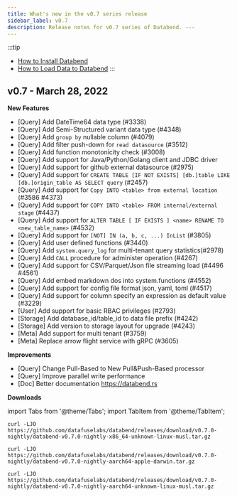 ```yaml
---
title: What's new in the v0.7 series release
sidebar_label: v0.7
description: Release notes for v0.7 series of Databend. ---
---
```


:::tip
* [How to Install Databend](/doc/deploy)
* [How to Load Data to Databend](/doc/load-data)
:::

## v0.7 - March 28, 2022

**New Features**
* [Query] Add DateTime64 data type  (#3338)
* [Query] Add Semi-Structured variant data type (#4348)
* [Query] Add `group by` nullable column (#4079)
* [Query] Add filter push-down for `read datasource` (#3512)
* [Query] Add function monotonicity check (#3008)
* [Query] Add support for Java/Python/Golang client and JDBC driver
* [Query] Add support for github external datasource (#2975)
* [Query] Add support for `CREATE TABLE [IF NOT EXISTS] [db.]table LIKE [db.]origin_table AS SELECT query` (#2457)
* [Query] Add support for `Copy INTO <table> from external location` (#3586 #4373)
* [Query] Add support for `COPY INTO <table> FROM internal/external stage` (#4437)
* [Query] Add support for `ALTER TABLE [ IF EXISTS ] <name> RENAME TO <new_table_name>` (#4532)
* [Query] Add support for `[NOT] IN (a, b, c, ...) InList` (#3805)
* [Query] Add user defined functions (#3440)
* [Query] Add `system.query_log` for multi-tenant query statistics(#2978)
* [Query] Add `CALL` procedure for administer operation  (#4267)
* [Query] Add support for CSV/Parquet/Json file streaming load (#4496 #4561)
* [Query] Add embed markdown dos into system.functions (#4552)
* [Query] Add support for config file format json, yaml, toml (#4517)
* [Query] Add support for column specify an expression as default value (#3229)
* [User] Add support for basic RBAC privileges (#2793)
* [Storage] Add database_id/table_id to data file prefix (#4242)
* [Storage] Add version to storage layout for upgrade (#4243)
* [Meta] Add support for multi tenant (#3759)
* [Meta] Replace arrow flight service with gRPC (#3605)

**Improvements**
* [Query] Change Pull-Based to New Pull&Push-Based processor
* [Query] Improve parallel write performance
* [Doc] Better documentation https://databend.rs

**Downloads**

import Tabs from '@theme/Tabs';
import TabItem from '@theme/TabItem';

<Tabs groupId="operating-systems">
<TabItem value="linux" label="Linux">

```shell
curl -LJO https://github.com/datafuselabs/databend/releases/download/v0.7.0-nightly/databend-v0.7.0-nightly-x86_64-unknown-linux-musl.tar.gz
```

</TabItem>
<TabItem value="mac" label="MacOS">

```shell
curl -LJO https://github.com/datafuselabs/databend/releases/download/v0.7.0-nightly/databend-v0.7.0-nightly-aarch64-apple-darwin.tar.gz
```

</TabItem>

<TabItem value="arm" label="Arm">

```shell
curl -LJO https://github.com/datafuselabs/databend/releases/download/v0.7.0-nightly/databend-v0.7.0-nightly-aarch64-unknown-linux-musl.tar.gz
```

</TabItem>
</Tabs>

